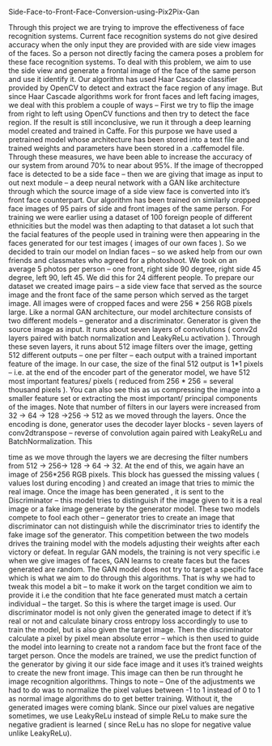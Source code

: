 Side-Face-to-Front-Face-Conversion-using-Pix2Pix-Gan

Through this project we are trying to improve the effectiveness of face recognition systems. Current face recognition systems do not give desired accuracy when the only input they are provided with are side view images of the faces. So a person not directly facing the camera poses a problem for these face recognition systems. To deal with this problem, we aim to use the side view and generate a frontal image of the face of the same person and use it identify it. Our algorithm has used Haar Cascade classifier provided by OpenCV to detect and extract the face region of any image. But since Haar Cascade algorithms work for front faces and left facing images, we deal with this problem a couple of ways – First we try to flip the image from right to left using OpenCV functions and then try to detect the face region. If the result is still inconclusive, we run it through a deep learning model created and trained in Caffe. For this purpose we have used a pretrained model whose architecture has been stored into a text file and trained weights and parameters have been stored in a .caffemodel file. Through these measures, we have been able to increase the accuracy of our system from around 70% to near about 95%. If the image of thecropped face is detected to be a side face – then we are giving that image as input to out next module – a deep neural network with a GAN like architecture through which the source image of a side view face is converted into it’s front face counterpart. Our algorithm has been trained on similarly cropped face images of 95 pairs of side and front images of the same person. For training we were earlier using a dataset of 100 foreign people of different ethnicities but the model was then adapting to that dataset a lot such that the facial features of the people used in training were then appearing in the faces generated for our test images ( images of our own faces ). So we decided to train our model on Indian faces – so we asked help from our own friends and classmates who agreed for a photoshoot. We took on an average 5 photos per person – one front, right side 90 degree, right side 45 degree, left 90, left 45. We did this for 24 different people. To prepare our dataset we created image pairs – a side view face that served as the source image and the front face of the same person which served as the target image. All images were of cropped faces and were 256 * 256 RGB pixels large. Like a normal GAN architecture, our model architecture consists of two different models – generator and a discriminator. Generator is given the source image as input. It runs about seven layers of convolutions ( conv2d layers paired with batch normalization and LeakyReLu activation ). Through these seven layers, it runs about 512 image filters over the image, getting 512 different outputs – one per filter – each output with a trained important feature of the image. In our case, the size of the final 512 output is 1*1 pixels – i.e. at the end of the encoder part of the generator model, we have 512 most important features/ pixels ( reduced from 256 * 256 = several thousand pixels ). You can also see this as us compressing the image into a smaller feature set or extracting the most important/ principal components of the images. Note that number of filters in our layers were increased from 32 -> 64 -> 128 ->256 -> 512 as we moved through the layers. Once the encoding is done, generator uses the decoder layer blocks - seven layers of conv2dtranspose – reverse of convolution again paired with LeakyReLu and BatchNormalization. This

time as we move through the layers we are decresing the filter numbers from 512 -> 256-> 128 -> 64 -> 32. At the end of this, we again have an image of 256*256 RGB pixels. This block has guessed the missing values ( values lost during encoding ) and created an image that tries to mimic the real image. Once the image has been generated , it is sent to the Discriminator – this model tries to distinguish if the image given to it is a real image or a fake image generate by the generator model. These two models compete to fool each other – generator tries to create an image that discriminator can not distinguish while the discriminator tries to identify the fake image sof the generator. This competition between the two models drives the training model with the models adjusting their weights after each victory or defeat. In regular GAN models, the training is not very specific i.e when we give images of faces, GAN learns to create faces but the faces generated are random. The GAN model does not try to target a specific face which is what we aim to do through this algorithms. That is why we had to tweak this model a bit – to make it work on the target condition we aim to provide it i.e the condition that hte face generated must match a certain individual – the target. So this is where the target image is used. Our discriminator model is not only given the generated image to detect if it’s real or not and calculate binary cross entropy loss accordingly to use to train the model, but is also given the target image. Then the discriminator calculate a pixel by pixel mean absolute error – which is then used to guide the model into learning to create not a random face but the front face of the target person. Once the models are trained, we use the predict function of the generator by giving it our side face image and it uses it’s trained weights to create the new front image. This image can then be run throught he image recognition algorithms. Things to note – One of the adjustments we had to do was to normalize the pixel values between -1 to 1 instead of 0 to 1 as normal image algorithms do to get better training. Without it, the generated images were coming blank. Since our pixel values are negative sometimes, we use LeakyReLu instead of simple ReLu to make sure the negative gradient is learned ( since ReLu has no slope for negative value unlike LeakyReLu).
